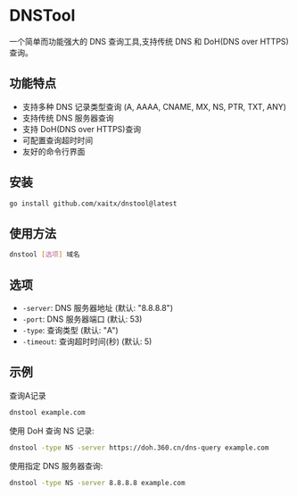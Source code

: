 # DNSTool

一个简单而功能强大的 DNS 查询工具,支持传统 DNS 和 DoH(DNS over HTTPS)查询。

## 功能特点

- 支持多种 DNS 记录类型查询 (A, AAAA, CNAME, MX, NS, PTR, TXT, ANY)
- 支持传统 DNS 服务器查询
- 支持 DoH(DNS over HTTPS)查询
- 可配置查询超时时间
- 友好的命令行界面

## 安装

```bash
go install github.com/xaitx/dnstool@latest
```

## 使用方法

```bash
dnstool [选项] 域名
```

## 选项

* `-server`: DNS 服务器地址 (默认: "8.8.8.8")
* `-port`: DNS 服务器端口 (默认: 53)
* `-type`: 查询类型 (默认: "A")
* `-timeout`: 查询超时时间(秒) (默认: 5)

## 示例

查询A记录

```bash
dnstool example.com
```

使用 DoH 查询 NS 记录:

```bash
dnstool -type NS -server https://doh.360.cn/dns-query example.com
```

使用指定 DNS 服务器查询:

```bash
dnstool -type NS -server 8.8.8.8 example.com
```